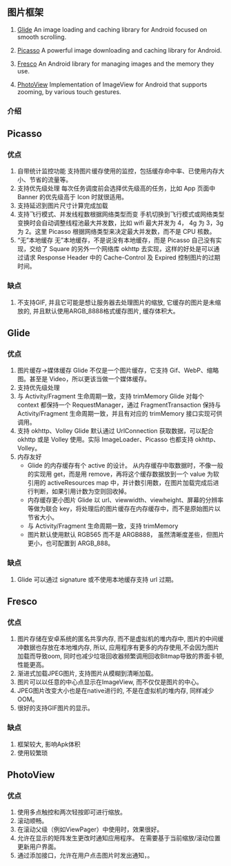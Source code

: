 ## 图片框架


1. [Glide](https://github.com/ai-com-app/glide) An image loading and caching library for Android focused on smooth scrolling.

2. [Picasso](https://github.com/ai-com-app/picasso) A powerful image downloading and caching library for Android.

3. [Fresco](https://github.com/ai-com-app/fresco) An Android library for managing images and the memory they use. 

4. [PhotoView](https://github.com/chrisbanes/PhotoView)  Implementation of ImageView for Android that supports zooming, by various touch gestures.


### 介绍
## Picasso
### 优点
1. 自带统计监控功能 支持图片缓存使用的监控，包括缓存命中率、已使用内存大小、节省的流量等。
2. 支持优先级处理 每次任务调度前会选择优先级高的任务，比如 App 页面中 Banner 的优先级高于 Icon 时就很适用。
3.  支持延迟到图片尺寸计算完成加载
4. 支持飞行模式、并发线程数根据网络类型而变 手机切换到飞行模式或网络类型变换时会自动调整线程池最大并发数，比如 wifi 最大并发为 4， 4g 为 3，3g 为 2。这里 Picasso 根据网络类型来决定最大并发数，而不是 CPU 核数。
5. “无”本地缓存
无”本地缓存，不是说没有本地缓存，而是 Picasso 自己没有实现，交给了 Square 的另外一个网络库 okhttp 去实现，这样的好处是可以通过请求 Response Header 中的 Cache-Control 及 Expired 控制图片的过期时间。

### 缺点
1. 不支持GIF, 并且它可能是想让服务器去处理图片的缩放, 它缓存的图片是未缩放的, 并且默认使用ARGB_8888格式缓存图片, 缓存体积大。

## Glide
### 优点
1. 图片缓存->媒体缓存
Glide 不仅是一个图片缓存，它支持 Gif、WebP、缩略图。甚至是 Video，所以更该当做一个媒体缓存。
2. 支持优先级处理
3. 与 Activity/Fragment 生命周期一致，支持 trimMemory
Glide 对每个 context 都保持一个 RequestManager，通过 FragmentTransaction 保持与 Activity/Fragment 生命周期一致，并且有对应的 trimMemory 接口实现可供调用。
4. 支持 okhttp、Volley
Glide 默认通过 UrlConnection 获取数据，可以配合 okhttp 或是 Volley 使用。实际 ImageLoader、Picasso 也都支持 okhttp、Volley。
5. 内存友好
    * Glide 的内存缓存有个 active 的设计。
从内存缓存中取数据时，不像一般的实现用 get，而是用 remove，再将这个缓存数据放到一个 value 为软引用的 activeResources map 中，并计数引用数，在图片加载完成后进行判断，如果引用计数为空则回收掉。
    * 内存缓存更小图片
Glide 以 url、viewwidth、viewheight、屏幕的分辨率等做为联合 key，将处理后的图片缓存在内存缓存中，而不是原始图片以节省大小。
    * 与 Activity/Fragment 生命周期一致，支持 trimMemory
    * 图片默认使用默认 RGB565 而不是 ARGB888， 虽然清晰度差些，但图片更小，也可配置到 ARGB_888。

### 缺点
1. Glide 可以通过 signature 或不使用本地缓存支持 url 过期。

## Fresco
### 优点

1. 图片存储在安卓系统的匿名共享内存, 而不是虚拟机的堆内存中, 图片的中间缓冲数据也存放在本地堆内存, 所以, 应用程序有更多的内存使用,不会因为图片加载而导致oom, 同时也减少垃圾回收器频繁调用回收Bitmap导致的界面卡顿,性能更高。
2. 渐进式加载JPEG图片, 支持图片从模糊到清晰加载。
3. 图片可以以任意的中心点显示在ImageView, 而不仅仅是图片的中心。
4. JPEG图片改变大小也是在native进行的, 不是在虚拟机的堆内存, 同样减少OOM。
5. 很好的支持GIF图片的显示。

### 缺点
1. 框架较大, 影响Apk体积
2. 使用较繁琐

## PhotoView
### 优点
1. 使用多点触控和两次轻按即可进行缩放。
2. 滚动顺畅。
3. 在滚动父级（例如ViewPager）中使用时，效果很好。
4. 允许在显示的矩阵发生更改时通知应用程序。 在需要基于当前缩放/滚动位置更新用户界面。
5. 通过添加接口，允许在用户点击图片时发出通知，。


